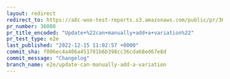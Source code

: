 ```yaml
---
layout: redirect
redirect_to: https://a8c-woo-test-reports.s3.amazonaws.com/public/pr/36008/e2e/index.html
pr_number: 36008
pr_title_encoded: "Update+%22can+manually+add+a+variation%22"
pr_test_type: e2e
last_published: "2022-12-15 11:02:57 +0000"
commit_sha: f006ec4a406a451781b6b398cc36cda68ed67e8d
commit_message: "Changelog"
branch_name: e2e/update-can-manually-add-a-variation
---
```

